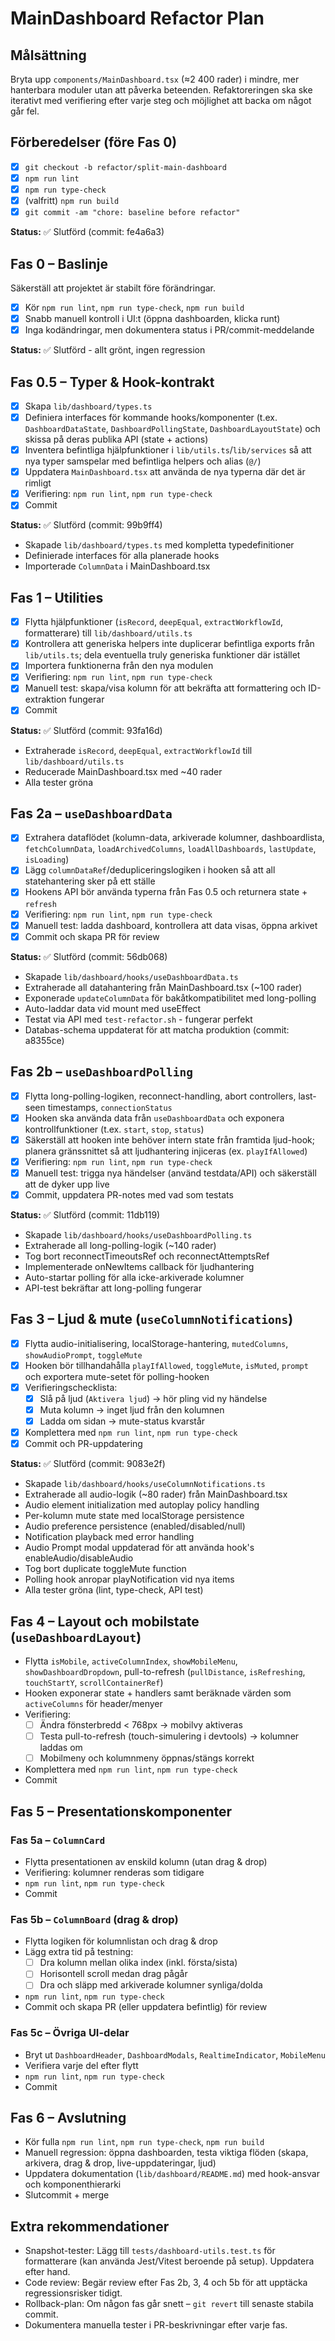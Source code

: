 # MainDashboard Refactor Plan

## Målsättning

Bryta upp `components/MainDashboard.tsx` (≈2 400 rader) i mindre, mer hanterbara moduler utan att påverka beteenden. Refaktoreringen ska ske iterativt med verifiering efter varje steg och möjlighet att backa om något går fel.

## Förberedelser (före Fas 0)

- [x] `git checkout -b refactor/split-main-dashboard`
- [x] `npm run lint`
- [x] `npm run type-check`
- [x] (valfritt) `npm run build`
- [x] `git commit -am "chore: baseline before refactor"`

**Status:** ✅ Slutförd (commit: fe4a6a3)

## Fas 0 – Baslinje

Säkerställ att projektet är stabilt före förändringar.

- [x] Kör `npm run lint`, `npm run type-check`, `npm run build`
- [x] Snabb manuell kontroll i UI:t (öppna dashboarden, klicka runt)
- [x] Inga kodändringar, men dokumentera status i PR/commit-meddelande

**Status:** ✅ Slutförd - allt grönt, ingen regression

## Fas 0.5 – Typer & Hook-kontrakt

- [x] Skapa `lib/dashboard/types.ts`
- [x] Definiera interfaces för kommande hooks/komponenter (t.ex. `DashboardDataState`, `DashboardPollingState`, `DashboardLayoutState`) och skissa på deras publika API (state + actions)
- [x] Inventera befintliga hjälpfunktioner i `lib/utils.ts`/`lib/services` så att nya typer samspelar med befintliga helpers och alias (`@/`)
- [x] Uppdatera `MainDashboard.tsx` att använda de nya typerna där det är rimligt
- [x] Verifiering: `npm run lint`, `npm run type-check`
- [x] Commit

**Status:** ✅ Slutförd (commit: 99b9ff4)
- Skapade `lib/dashboard/types.ts` med kompletta typedefinitioner
- Definierade interfaces för alla planerade hooks
- Importerade `ColumnData` i MainDashboard.tsx

## Fas 1 – Utilities

- [x] Flytta hjälpfunktioner (`isRecord`, `deepEqual`, `extractWorkflowId`, formatterare) till `lib/dashboard/utils.ts`
- [x] Kontrollera att generiska helpers inte duplicerar befintliga exports från `lib/utils.ts`; dela eventuella truly generiska funktioner där istället
- [x] Importera funktionerna från den nya modulen
- [x] Verifiering: `npm run lint`, `npm run type-check`
- [x] Manuell test: skapa/visa kolumn för att bekräfta att formattering och ID-extraktion fungerar
- [x] Commit

**Status:** ✅ Slutförd (commit: 93fa16d)
- Extraherade `isRecord`, `deepEqual`, `extractWorkflowId` till `lib/dashboard/utils.ts`
- Reducerade MainDashboard.tsx med ~40 rader
- Alla tester gröna

## Fas 2a – `useDashboardData`

- [x] Extrahera dataflödet (kolumn-data, arkiverade kolumner, dashboardlista, `fetchColumnData`, `loadArchivedColumns`, `loadAllDashboards`, `lastUpdate`, `isLoading`)
- [x] Lägg `columnDataRef`/dedupliceringslogiken i hooken så att all statehantering sker på ett ställe
- [x] Hookens API bör använda typerna från Fas 0.5 och returnera state + `refresh`
- [x] Verifiering: `npm run lint`, `npm run type-check`
- [x] Manuell test: ladda dashboard, kontrollera att data visas, öppna arkivet
- [x] Commit och skapa PR för review

**Status:** ✅ Slutförd (commit: 56db068)
- Skapade `lib/dashboard/hooks/useDashboardData.ts`
- Extraherade all datahantering från MainDashboard.tsx (~100 rader)
- Exponerade `updateColumnData` för bakåtkompatibilitet med long-polling
- Auto-laddar data vid mount med useEffect
- Testat via API med `test-refactor.sh` - fungerar perfekt
- Databas-schema uppdaterat för att matcha produktion (commit: a8355ce)

## Fas 2b – `useDashboardPolling`

- [x] Flytta long-polling-logiken, reconnect-handling, abort controllers, last-seen timestamps, `connectionStatus`
- [x] Hooken ska använda data från `useDashboardData` och exponera kontrollfunktioner (t.ex. `start`, `stop`, `status`)
- [x] Säkerställ att hooken inte behöver intern state från framtida ljud-hook; planera gränssnittet så att ljudhantering injiceras (ex. `playIfAllowed`)
- [x] Verifiering: `npm run lint`, `npm run type-check`
- [x] Manuell test: trigga nya händelser (använd testdata/API) och säkerställ att de dyker upp live
- [x] Commit, uppdatera PR-notes med vad som testats

**Status:** ✅ Slutförd (commit: 11db119)
- Skapade `lib/dashboard/hooks/useDashboardPolling.ts`
- Extraherade all long-polling-logik (~140 rader)
- Tog bort reconnectTimeoutsRef och reconnectAttemptsRef
- Implementerade onNewItems callback för ljudhantering
- Auto-startar polling för alla icke-arkiverade kolumner
- API-test bekräftar att long-polling fungerar

## Fas 3 – Ljud & mute (`useColumnNotifications`)

- [x] Flytta audio-initialisering, localStorage-hantering, `mutedColumns`, `showAudioPrompt`, `toggleMute`
- [x] Hooken bör tillhandahålla `playIfAllowed`, `toggleMute`, `isMuted`, `prompt` och exportera mute-setet för polling-hooken
- [x] Verifieringschecklista:
  - [x] Slå på ljud (`Aktivera ljud`) → hör pling vid ny händelse
  - [x] Muta kolumn → inget ljud från den kolumnen
  - [x] Ladda om sidan → mute-status kvarstår
- [x] Komplettera med `npm run lint`, `npm run type-check`
- [x] Commit och PR-uppdatering

**Status:** ✅ Slutförd (commit: 9083e2f)
- Skapade `lib/dashboard/hooks/useColumnNotifications.ts`
- Extraherade all audio-logik (~80 rader) från MainDashboard.tsx
- Audio element initialization med autoplay policy handling
- Per-kolumn mute state med localStorage persistence
- Audio preference persistence (enabled/disabled/null)
- Notification playback med error handling
- Audio Prompt modal uppdaterad för att använda hook's enableAudio/disableAudio
- Tog bort duplicate toggleMute function
- Polling hook anropar playNotification vid nya items
- Alla tester gröna (lint, type-check, API test)

## Fas 4 – Layout och mobilstate (`useDashboardLayout`)

- Flytta `isMobile`, `activeColumnIndex`, `showMobileMenu`, `showDashboardDropdown`, pull-to-refresh (`pullDistance`, `isRefreshing`, `touchStartY`, `scrollContainerRef`)
- Hooken exponerar state + handlers samt beräknade värden som `activeColumns` för header/menyer
- Verifiering:
  - [ ] Ändra fönsterbredd < 768px → mobilvy aktiveras
  - [ ] Testa pull-to-refresh (touch-simulering i devtools) → kolumner laddas om
  - [ ] Mobilmeny och kolumnmeny öppnas/stängs korrekt
- Komplettera med `npm run lint`, `npm run type-check`
- Commit

## Fas 5 – Presentationskomponenter

### Fas 5a – `ColumnCard`
- Flytta presentationen av enskild kolumn (utan drag & drop)
- Verifiering: kolumner renderas som tidigare
- `npm run lint`, `npm run type-check`
- Commit

### Fas 5b – `ColumnBoard` (drag & drop)
- Flytta logiken för kolumnlistan och drag & drop
- Lägg extra tid på testning:
  - [ ] Dra kolumn mellan olika index (inkl. första/sista)
  - [ ] Horisontell scroll medan drag pågår
  - [ ] Dra och släpp med arkiverade kolumner synliga/dolda
- `npm run lint`, `npm run type-check`
- Commit och skapa PR (eller uppdatera befintlig) för review

### Fas 5c – Övriga UI-delar
- Bryt ut `DashboardHeader`, `DashboardModals`, `RealtimeIndicator`, `MobileMenu`
- Verifiera varje del efter flytt
- `npm run lint`, `npm run type-check`
- Commit

## Fas 6 – Avslutning

- Kör fulla `npm run lint`, `npm run type-check`, `npm run build`
- Manuell regression: öppna dashboarden, testa viktiga flöden (skapa, arkivera, drag & drop, live-uppdateringar, ljud)
- Uppdatera dokumentation (`lib/dashboard/README.md`) med hook-ansvar och komponenthierarki
- Slutcommit + merge

## Extra rekommendationer

- Snapshot-tester: Lägg till `tests/dashboard-utils.test.ts` för formatterare (kan använda Jest/Vitest beroende på setup). Uppdatera efter hand.
- Code review: Begär review efter Fas 2b, 3, 4 och 5b för att upptäcka regressionsrisker tidigt.
- Rollback-plan: Om någon fas går snett – `git revert` till senaste stabila commit.
- Dokumentera manuella tester i PR-beskrivningar efter varje fas.
